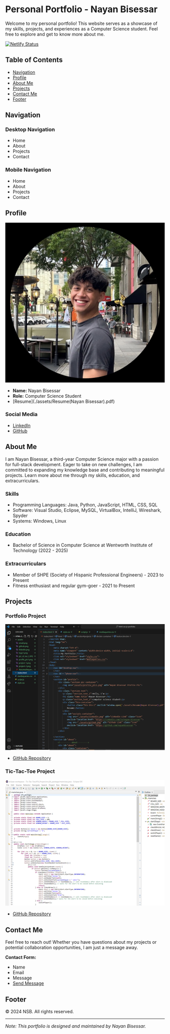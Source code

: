 # Personal Portfolio - Nayan Bisessar

Welcome to my personal portfolio! This website serves as a showcase of my skills, projects, and experiences as a Computer Science student. Feel free to explore and get to know more about me.

[![Netlify Status](https://api.netlify.com/api/v1/badges/64a5e9c5-9664-42db-b097-d8a1ea3b73d0/deploy-status)](https://app.netlify.com/sites/resilient-bublanina-670588/deploys)

## Table of Contents

- [Navigation](#navigation)
- [Profile](#profile)
- [About Me](#about)
- [Projects](#projects)
- [Contact Me](#contact)
- [Footer](#footer)

## Navigation

### Desktop Navigation
- Home
- About
- Projects
- Contact

### Mobile Navigation
- Home
- About
- Projects
- Contact

## Profile

![Nayan Bisessar](assets/profile_pic1.png)

- **Name:** Nayan Bisessar
- **Role:** Computer Science Student
- [Resume](./assets/Resume(Nayan Bisessar).pdf)

### Social Media
- [LinkedIn](https://linkedin.com/in/nayan-bisessar)
- [GitHub](https://github.com/nayanbisessar)

## About Me

I am Nayan Bisessar, a third-year Computer Science major with a passion for full-stack development. Eager to take on new challenges, I am committed to expanding my knowledge base and contributing to meaningful projects. Learn more about me through my skills, education, and extracurriculars.

### Skills
- Programming Languages: Java, Python, JavaScript, HTML, CSS, SQL
- Software: Visual Studio, Eclipse, MySQL, VirtualBox, IntelliJ, Wireshark, Spyder
- Systems: Windows, Linux

### Education
- Bachelor of Science in Computer Science at Wentworth Institute of Technology (2022 - 2025)

### Extracurriculars
- Member of SHPE (Society of Hispanic Professional Engineers) - 2023 to Present
- Fitness enthusiast and regular gym-goer - 2021 to Present

## Projects

### Portfolio Project
![Portfolio Project](./assets/project-1.png)
- [GitHub Repository](https://github.com/nayanbisessar/html-css-js-portfolio)

### Tic-Tac-Toe Project
![Tic-Tac-Toe Project](./assets/project-2.png)
- [GitHub Repository](https://github.com/nayanbisessar/Tic-Tac-Toe/blob/main/Tic-Tac-Toe/JFX_Project/src/jfx_package/mainclass.java)

## Contact Me

Feel free to reach out! Whether you have questions about my projects or potential collaboration opportunities, I am just a message away.

**Contact Form:**
- Name
- Email
- Message
- [Send Message](#)

## Footer

&copy; 2024 NSB. All rights reserved.

---

*Note: This portfolio is designed and maintained by Nayan Bisessar.*
